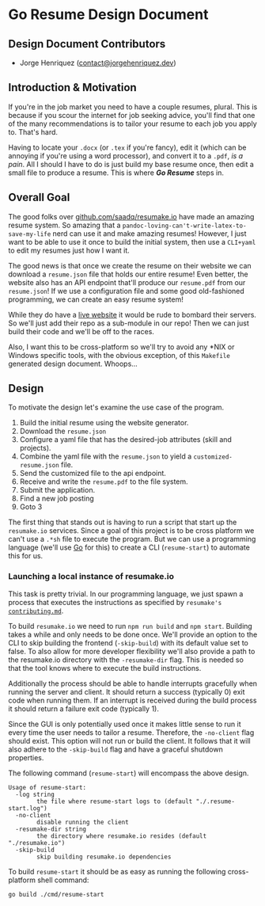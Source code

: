 # Go Resume Design Document

## Design Document Contributors

- Jorge Henriquez ([contact@jorgehenriquez.dev](mailto:contact@jorgehenriquez.dev))

## Introduction & Motivation

If you're in the job market you need to have a couple resumes, plural.
This is because if you scour the internet for job seeking advice, you'll find that one of the many recommendations is to tailor your resume to each job you apply to.
That's hard.

Having to locate your `.docx` (or `.tex` if you're fancy), edit it (which can be annoying if you're using a word processor), and convert it to a `.pdf`, _is a pain_.
All I should I have to do is just build my base resume once, then edit a small file to produce a resume.
This is where **_Go Resume_** steps in.

## Overall Goal

The good folks over [github.com/saadq/resumake.io](https://github.com/saadq/resumake.io) have made an amazing resume system.
So amazing that a `pandoc-loving-can't-write-latex-to-save-my-life` nerd can use it and make amazing resumes!
However, I just want to be able to use it once to build the initial system, then use a `CLI+yaml` to edit my resumes just how I want it.

The good news is that once we create the resume on their website we can download a `resume.json` file that holds our entire resume!
Even better, the website also has an API endpoint that'll produce our `resume.pdf` from our `resume.json`!
If we use a configuration file and some good old-fashioned programming, we can create an easy resume system!

While they do have a [live website](https://resumake.io/) it would be rude to bombard their servers.
So we'll just add their repo as a sub-module in our repo!
Then we can just build their code and we'll be off to the races.

Also, I want this to be cross-platform so we'll try to avoid any \*NIX or Windows specific tools, with the obvious exception, of this `Makefile` generated design document.
Whoops...

## Design

To motivate the design let's examine the use case of the program.

1. Build the initial resume using the website generator.
2. Download the `resume.json`
3. Configure a yaml file that has the desired-job attributes (skill and projects).
4. Combine the yaml file with the `resume.json` to yield a `customized-resume.json` file.
5. Send the customized file to the api endpoint.
6. Receive and write the `resume.pdf` to the file system.
7. Submit the application.
8. Find a new job posting
9. Goto 3

The first thing that stands out is having to run a script that start up the `resumake.io` services.
Since a goal of this project is to be cross platform we can't use a `.*sh` file to execute the program.
But we can use a programming language (we'll use [Go](https://golang.org) for this) to create a CLI (`resume-start`) to automate this for us.

### Launching a local instance of resumake.io

This task is pretty trivial.
In our programming language, we just spawn a process that executes the instructions as specified by `resumake's` [`contributing.md`](https://github.com/saadq/resumake.io/blob/master/contributing.md).

To build `resumake.io` we need to run `npm run build` and `npm start`.
Building takes a while and only needs to be done once.
We'll provide an option to the CLI to skip building the frontend (`-skip-build`) with its default value set to false.
To also allow for more developer flexibility we'll also provide a path to the resumake.io directory with the `-resumake-dir` flag.
This is needed so that the tool knows where to execute the build instructions.

Additionally the process should be able to handle interrupts gracefully when running the server and client.
It should return a success (typically 0) exit code when running them.
If an interrupt is received during the build process it should return a failure exit code (typically 1).

Since the GUI is only potentially used once it makes little sense to run it every time the user needs to tailor a resume.
Therefore, the `-no-client` flag should exist.
This option will not run or build the client.
It follows that it will also adhere to the `-skip-build` flag and have a graceful shutdown properties.

The following command (`resume-start`) will encompass the above design.

```
Usage of resume-start:
  -log string
        the file where resume-start logs to (default "./.resume-start.log")
  -no-client
        disable running the client
  -resumake-dir string
        the directory where resumake.io resides (default "./resumake.io")
  -skip-build
        skip building resumake.io dependencies
```

To build `resume-start` it should be as easy as running the following cross-platform shell command:

```
go build ./cmd/resume-start
```
